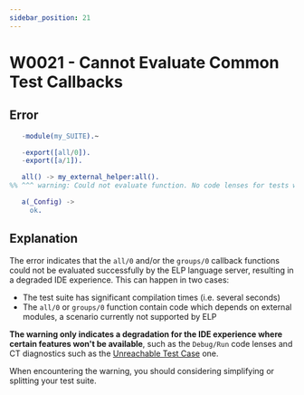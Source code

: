 ```yaml
---
sidebar_position: 21
---
```


# W0021 - Cannot Evaluate Common Test Callbacks

## Error

```erlang
   -module(my_SUITE).~

   -export([all/0]).
   -export([a/1]).

   all() -> my_external_helper:all().
%% ^^^ warning: Could not evaluate function. No code lenses for tests will be available.

   a(_Config) ->
     ok.
```

## Explanation

The error indicates that the `all/0` and/or the `groups/0` callback functions could not be evaluated successfully by the ELP language server, resulting in a degraded IDE experience. This can happen in two cases:

* The test suite has significant compilation times (i.e. several seconds)
* The `all/0` or `groups/0` function contain code which depends on external modules, a scenario currently not supported by ELP

**The warning only indicates a degradation for the IDE experience where certain features won't be available**, such as the `Debug/Run` code lenses and CT diagnostics such as the [Unreachable Test Case](./W0008.md) one.

When encountering the warning, you should considering simplifying or splitting your test suite.
